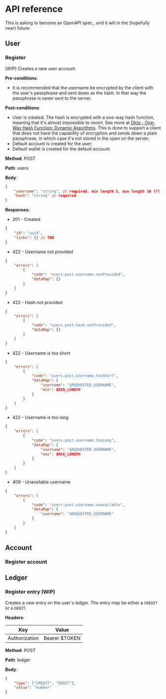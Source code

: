 # API reference

This is asking to become an OpenAPI spec., and it will in the (hopefully near) future.

## User

### Register

[WIP] Creates a new user account. 

**Pre-conditions**:

- It is recommended that the username be encrypted by the client with the user's passphrase and sent down as the hash. In that way the passphrase is never sent to the server.

**Post-conditions**:

- User is created. The hash is encrypted with a one-way hash function, meaning that it's almost impossible to revert. See more at [Okta - One-Way Hash Function: Dynamic Algorithms](https://www.okta.com/identity-101/one-way-hash-function-dynamic-algorithms/).
This is done to support a client that does not have the capability of encryption and sends down a plain passphrase, in which case it's not stored in the open on the server;
- Default account is created for the user;
- Default wallet is created for the default account.

**Method**: POST

**Path**: users

**Body**:

```json
{
    "username": "string", // required, min length 1, max length 16 (?)
    "hash": "string" // required
}
```

**Responses**:

- 201 - Created

```json
{
    "id": "uuid",
    "links": {} // TBD
}
```

- 422 - Username not provided

```json
{
    "errors": [
        {
            "code": "users.post.username.notProvided",
            "dataMap": {}
        }
    ]
}
```

- 422 - Hash not provided

```json
{
    "errors": [
        {
            "code": "users.post.hash.notProvided",
            "dataMap": {}
        }
    ]
}
```

- 422 - Username is too short

```json
{
    "errors": [
        {
            "code": "users.post.username.tooShort",
            "dataMap": {
                "username": "$REQUESTED_USERNAME",
                "min": $MIN_LENGTH
            }
        }
    ]
}
```

- 422 - Username is too long

```json
{
    "errors": [
        {
            "code": "users.post.username.tooLong",
            "dataMap": {
                "username": "$REQUESTED_USERNAME",
                "max": $MAX_LENGTH
            }
        }
    ]
}
```

- 409 - Unavailable username

```json
{
    "errors": [
        {
            "code": "users.post.username.unavailable",
            "dataMap": {
                "username": "$REQUESTED_USERNAME"
            }
        }
    ]
}
```

## Account

### Register account

## Ledger

### Register entry (WIP)

Creates a new entry on the user's ledger. The entry may be either a `CREDIT` or a `DEBIT`.

**Headers**:

| Key | Value |
| --- | --- |
| Authorization | Bearer $TOKEN |

**Method**: POST

**Path**: ledger

**Body**:

```json
{
    "type": ["CREDIT", "DEBIT"],
    "value": "number"
}
```
